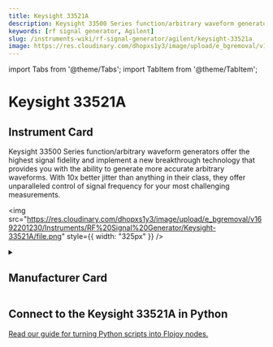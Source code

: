 ```yaml
---
title: Keysight 33521A
description: Keysight 33500 Series function/arbitrary waveform generators offer the highest signal fidelity and implement a new breakthrough technology that provides you with the ability to generate more accurate arbitrary waveforms. With 10x better jitter than anything in their class, they offer unparalleled control of signal frequency for your most challenging measurements.
keywords: [rf signal generator, Agilent]
slug: /instruments-wiki/rf-signal-generator/agilent/keysight-33521a
image: https://res.cloudinary.com/dhopxs1y3/image/upload/e_bgremoval/v1692201230/Instruments/RF%20Signal%20Generator/Keysight-33521A/file.png
---
```


import Tabs from '@theme/Tabs';
import TabItem from '@theme/TabItem';

# Keysight 33521A

## Instrument Card

<div className="flex">

<div>

Keysight 33500 Series function/arbitrary waveform generators offer the highest signal fidelity and implement a new breakthrough technology that provides you with the ability to generate more accurate arbitrary waveforms. With 10x better jitter than anything in their class, they offer unparalleled control of signal frequency for your most challenging measurements.

</div>

<img src="https://res.cloudinary.com/dhopxs1y3/image/upload/e_bgremoval/v1692201230/Instruments/RF%20Signal%20Generator/Keysight-33521A/file.png" style={{ width: "325px" }} />

</div>

<details>
<summary><h2>Manufacturer Card</h2></summary>

<img src="https://res.cloudinary.com/dhopxs1y3/image/upload/e_bgremoval/v1692126006/Instruments/Vendor%20Logos/Agilent.png" style={{ width: "100%", height: "150px",objectFit: "cover" }} />

Keysight Technologies, or Keysight, is an American company that manufactures electronics test and measurement equipment and software. <a href="https://www.keysight.com/us/en/home.html">Website</a>.

<ul>
  <li>Headquarters: USA</li>
  <li>Yearly Revenue (millions, USD): 5420.0</li>
</ul>
</details>

## Connect to the Keysight 33521A in Python

[Read our guide for turning Python scripts into Flojoy nodes.](https://docs.flojoy.ai/custom-nodes/creating-custom-node/)


